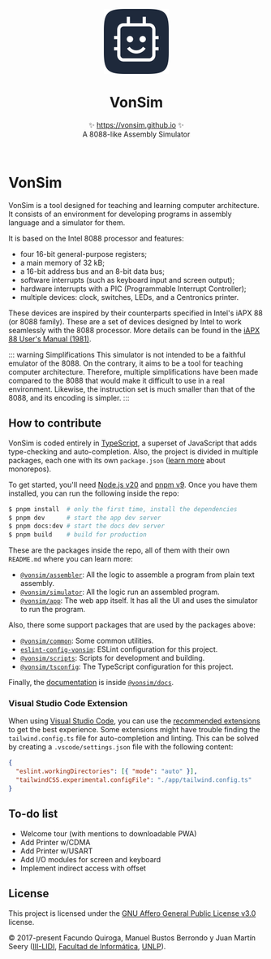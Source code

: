 <p align="center">
  <img src="app/public/favicon.svg" height="128px" align="center" alt="VonSim logo" />
  <h1 align="center">VonSim</h1>
  <p align="center">
    ✨ <a href="https://vonsim.github.io">https://vonsim.github.io</a> ✨
    <br/>
    A 8088-like Assembly Simulator
  </p>
</p>

<br/>

# VonSim

VonSim is a tool designed for teaching and learning computer architecture. It consists of an environment for developing programs in assembly language and a simulator for them.

It is based on the Intel 8088 processor and features:

- four 16-bit general-purpose registers;
- a main memory of 32 kB;
- a 16-bit address bus and an 8-bit data bus;
- software interrupts (such as keyboard input and screen output);
- hardware interrupts with a PIC (Programmable Interrupt Controller);
- multiple devices: clock, switches, LEDs, and a Centronics printer.

These devices are inspired by their counterparts specified in Intel's iAPX 88 (or 8088 family). These are a set of devices designed by Intel to work seamlessly with the 8088 processor. More details can be found in the [iAPX 88 User's Manual (1981)](http://www.bitsavers.org/components/intel/8086/1981_iAPX_86_88_Users_Manual.pdf).

::: warning Simplifications
This simulator is not intended to be a faithful emulator of the 8088. On the contrary, it aims to be a tool for teaching computer architecture. Therefore, multiple simplifications have been made compared to the 8088 that would make it difficult to use in a real environment. Likewise, the instruction set is much smaller than that of the 8088, and its encoding is simpler.
:::

## How to contribute

VonSim is coded entirely in [TypeScript](https://www.typescriptlang.org/), a superset of JavaScript that adds type-checking and auto-completion. Also, the project is divided in multiple packages, each one with its own `package.json` ([learn more](https://turbo.build/repo/docs/core-concepts/monorepos) about monorepos).

To get started, you'll need [Node.js v20](https://nodejs.org/) and [pnpm v9](https://pnpm.io). Once you have them installed, you can run the following inside the repo:

```bash
$ pnpm install  # only the first time, install the dependencies
$ pnpm dev      # start the app dev server
$ pnpm docs:dev # start the docs dev server
$ pnpm build    # build for production
```

These are the packages inside the repo, all of them with their own `README.md` where you can learn more:

- [`@vonsim/assembler`](./packages/assembler/): All the logic to assemble a program from plain text assembly.
- [`@vonsim/simulator`](./packages/simulator/): All the logic run an assembled program.
- [`@vonsim/app`](./app/): The web app itself. It has all the UI and uses the simulator to run the program.

Also, there some support packages that are used by the packages above:

- [`@vonsim/common`](./packages/common/): Some common utilities.
- [`eslint-config-vonsim`](./packages/eslint-config-vonsim/): ESLint configuration for this project.
- [`@vonsim/scripts`](./packages/scripts/): Scripts for development and building.
- [`@vonsim/tsconfig`](./packages/tsconfig/): The TypeScript configuration for this project.

Finally, the [documentation](https://vonsim.github.io/en/) is inside [`@vonsim/docs`](./docs/).

### Visual Studio Code Extension

When using [Visual Studio Code](https://code.visualstudio.com/), you can use the [recommended extensions](./.vscode/extensions.json) to get the best experience. Some extensions might have trouble finding the `tailwind.config.ts` file for auto-completion and linting. This can be solved by creating a `.vscode/settings.json` file with the following content:

```json
{
  "eslint.workingDirectories": [{ "mode": "auto" }],
  "tailwindCSS.experimental.configFile": "./app/tailwind.config.ts"
}
```

## To-do list

- Welcome tour (with mentions to downloadable PWA)
- Add Printer w/CDMA
- Add Printer w/USART
- Add I/O modules for screen and keyboard
- Implement indirect access with offset

## License

This project is licensed under the [GNU Affero General Public License v3.0](./LICENSE) license.

&copy; 2017-present Facundo Quiroga, Manuel Bustos Berrondo y Juan Martín Seery ([III-LIDI](https://weblidi.info.unlp.edu.ar/), [Facultad de Informática](https://info.unlp.edu.ar/), [UNLP](https://unlp.edu.ar/)).
